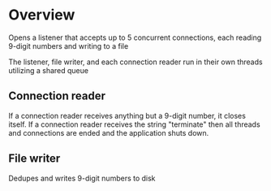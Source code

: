 # Overview
Opens a listener that accepts up to 5 concurrent connections, each reading 9-digit numbers and writing to a file

The listener, file writer, and each connection reader run in their own threads utilizing a shared queue 

## Connection reader
If a connection reader receives anything but a 9-digit number, it closes itself. If a connection reader 
receives the string "terminate" then all threads and connections are ended and the application shuts down.

## File writer
Dedupes and writes 9-digit numbers to disk
